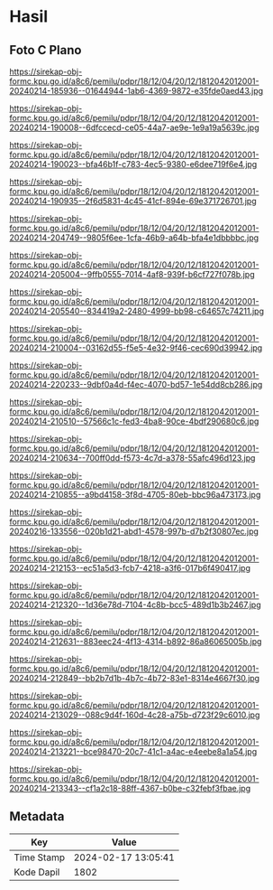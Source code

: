# Hasil

## Foto C Plano

https://sirekap-obj-formc.kpu.go.id/a8c6/pemilu/pdpr/18/12/04/20/12/1812042012001-20240214-185936--01644944-1ab6-4369-9872-e35fde0aed43.jpg

https://sirekap-obj-formc.kpu.go.id/a8c6/pemilu/pdpr/18/12/04/20/12/1812042012001-20240214-190008--6dfccecd-ce05-44a7-ae9e-1e9a19a5639c.jpg

https://sirekap-obj-formc.kpu.go.id/a8c6/pemilu/pdpr/18/12/04/20/12/1812042012001-20240214-190023--bfa46b1f-c783-4ec5-9380-e6dee719f6e4.jpg

https://sirekap-obj-formc.kpu.go.id/a8c6/pemilu/pdpr/18/12/04/20/12/1812042012001-20240214-190935--2f6d5831-4c45-41cf-894e-69e371726701.jpg

https://sirekap-obj-formc.kpu.go.id/a8c6/pemilu/pdpr/18/12/04/20/12/1812042012001-20240214-204749--9805f6ee-1cfa-46b9-a64b-bfa4e1dbbbbc.jpg

https://sirekap-obj-formc.kpu.go.id/a8c6/pemilu/pdpr/18/12/04/20/12/1812042012001-20240214-205004--9ffb0555-7014-4af8-939f-b6cf727f078b.jpg

https://sirekap-obj-formc.kpu.go.id/a8c6/pemilu/pdpr/18/12/04/20/12/1812042012001-20240214-205540--834419a2-2480-4999-bb98-c64657c74211.jpg

https://sirekap-obj-formc.kpu.go.id/a8c6/pemilu/pdpr/18/12/04/20/12/1812042012001-20240214-210004--03162d55-f5e5-4e32-9f46-cec690d39942.jpg

https://sirekap-obj-formc.kpu.go.id/a8c6/pemilu/pdpr/18/12/04/20/12/1812042012001-20240214-220233--9dbf0a4d-f4ec-4070-bd57-1e54dd8cb286.jpg

https://sirekap-obj-formc.kpu.go.id/a8c6/pemilu/pdpr/18/12/04/20/12/1812042012001-20240214-210510--57566c1c-fed3-4ba8-90ce-4bdf290680c6.jpg

https://sirekap-obj-formc.kpu.go.id/a8c6/pemilu/pdpr/18/12/04/20/12/1812042012001-20240214-210634--700ff0dd-f573-4c7d-a378-55afc496d123.jpg

https://sirekap-obj-formc.kpu.go.id/a8c6/pemilu/pdpr/18/12/04/20/12/1812042012001-20240214-210855--a9bd4158-3f8d-4705-80eb-bbc96a473173.jpg

https://sirekap-obj-formc.kpu.go.id/a8c6/pemilu/pdpr/18/12/04/20/12/1812042012001-20240216-133556--020b1d21-abd1-4578-997b-d7b2f30807ec.jpg

https://sirekap-obj-formc.kpu.go.id/a8c6/pemilu/pdpr/18/12/04/20/12/1812042012001-20240214-212153--ec51a5d3-fcb7-4218-a3f6-017b6f490417.jpg

https://sirekap-obj-formc.kpu.go.id/a8c6/pemilu/pdpr/18/12/04/20/12/1812042012001-20240214-212320--1d36e78d-7104-4c8b-bcc5-489d1b3b2467.jpg

https://sirekap-obj-formc.kpu.go.id/a8c6/pemilu/pdpr/18/12/04/20/12/1812042012001-20240214-212631--883eec24-4f13-4314-b892-86a86065005b.jpg

https://sirekap-obj-formc.kpu.go.id/a8c6/pemilu/pdpr/18/12/04/20/12/1812042012001-20240214-212849--bb2b7d1b-4b7c-4b72-83e1-8314e4667f30.jpg

https://sirekap-obj-formc.kpu.go.id/a8c6/pemilu/pdpr/18/12/04/20/12/1812042012001-20240214-213029--088c9d4f-160d-4c28-a75b-d723f29c6010.jpg

https://sirekap-obj-formc.kpu.go.id/a8c6/pemilu/pdpr/18/12/04/20/12/1812042012001-20240214-213221--bce98470-20c7-41c1-a4ac-e4eebe8a1a54.jpg

https://sirekap-obj-formc.kpu.go.id/a8c6/pemilu/pdpr/18/12/04/20/12/1812042012001-20240214-213343--cf1a2c18-88ff-4367-b0be-c32febf3fbae.jpg


## Metadata

| Key        | Value               |
| ---------- | ------------------- |
| Time Stamp | 2024-02-17 13:05:41 |
| Kode Dapil | 1802                |



